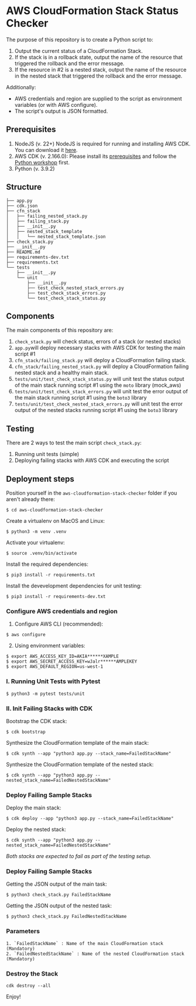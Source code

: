 # AWS CloudFormation Stack Status Checker 

The purpose of this repository is to create a Python script to:

1. Output the current status of a CloudFormation Stack.
2. If the stack is in a rollback state, output the name of the resource that triggered the rollback and the error message.
3. If the resource in #2 is a nested stack, output the name of the resource in the nested stack that triggered the rollback and the error message.

Additionally:
- AWS credentials and region are supplied to the script as environment variables (or with AWS configure).
- The script's output is JSON formatted.


## Prerequisites

1. NodeJS (v. 22+) NodeJS is required for running and installing AWS CDK. You can download it [here](https://nodejs.org/en/download/).
2. AWS CDK (v. 2.166.0): Please install its [prerequisites](https://cdkworkshop.com/15-prerequisites.html) and follow the  [Python workshop](https://cdkworkshop.com/30-python.html) first.
3. Python (v. 3.9.2) 

## Structure 

```
├── app.py
├── cdk.json
├── cfn_stack
│   ├── failing_nested_stack.py
│   ├── failing_stack.py
│   ├── __init__.py
│   ├── nested_stack_template
│   │   └── nested_stack_template.json
├── check_stack.py
├── __init__.py
├── README.md
├── requirements-dev.txt
├── requirements.txt
└── tests
    ├── __init__.py
    └── unit
        ├── __init__.py
        ├── test_check_nested_stack_errors.py
        ├── test_check_stack_errors.py
        └── test_check_stack_status.py
```

## Components 

The main components of this repository are:

1. `check_stack.py` will check status, errors of a stack (or nested stacks) 
2. `app.py`will deploy necessary stacks with AWS CDK for testing the main script #1
3. `cfn_stack/failing_stack.py` will deploy a CloudFormation failing stack.
4. `cfn_stack/failing_nested_stack.py` will deploy a CloudFormation failing nested stack and a healthy main stack.
5. `tests/unit/test_check_stack_status.py` will unit test the status output of the main stack running script #1 using the `moto` library (mock_aws)
6. `tests/unit/test_check_stack_errors.py` will unit test the error output of the main stack running script #1 using the `boto3` library 
7. `tests/unit/test_check_nested_stack_errors.py` will unit test the error output of the nested stacks running script #1 using the `boto3` library 

## Testing 

There are 2 ways to test the main script `check_stack.py`:

1. Running unit tests (simple)
2. Deploying failing stacks with AWS CDK and executing the script

## Deployment steps

Position yourself in the `aws-cloudformation-stack-checker` folder if you aren't already there:

```
$ cd aws-cloudformation-stack-checker
```

Create a virtualenv on MacOS and Linux:

```
$ python3 -m venv .venv
```

Activate your virtualenv:

```
$ source .venv/bin/activate
```

Install the required dependencies:

```
$ pip3 install -r requirements.txt
```

Install the devevelopment dependencies for unit testing:

```
$ pip3 install -r requirements-dev.txt
```

### Configure AWS credentials and region

1. Configure AWS CLI (recommended):

```
$ aws configure
```

2. Using environment variables: 

```
$ export AWS_ACCESS_KEY_ID=AKIA******XAMPLE
$ export AWS_SECRET_ACCESS_KEY=wJalr******AMPLEKEY
$ export AWS_DEFAULT_REGION=us-west-1
```

### I. Running Unit Tests with Pytest 

```
$ python3 -m pytest tests/unit
```

### II. Init Failing Stacks with CDK

Bootstrap the CDK stack:

```
$ cdk bootstrap 
```

Synthesize the CloudFormation template of the main stack:

```
$ cdk synth --app "python3 app.py --stack_name=FailedStackName"
```

Synthesize the CloudFormation template of the nested stack:

```
$ cdk synth --app "python3 app.py --nested_stack_name=FailedNestedStackName"
```

### Deploy Failing Sample Stacks


Deploy the main stack:

```
$ cdk deploy --app "python3 app.py --stack_name=FailedStackName"
```

Deploy the nested stack:

```
$ cdk synth --app "python3 app.py --nested_stack_name=FailedNestedStackName"
```

*Both stacks are expected to fail as part of the testing setup.*


### Deploy Failing Sample Stacks

Getting the JSON output of the main task:

```
$ python3 check_stack.py FailedStackName
```

Getting the JSON output of the nested task:

```
$ python3 check_stack.py FailedNestedStackName
```


### Parameters 

```
1. `FailedStackName` : Name of the main CloudFormation stack (Mandatory)
2. `FailedNestedStackName` : Name of the nested CloudFormation stack (Mandatory)
```


### Destroy the Stack

```
cdk destroy --all
```

Enjoy!



